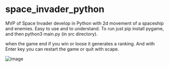 # space_invader_python
MVP of Space Invader develop in Python with 2d movement of a spaceship and enemies. Easy to use and to understand. To run just pip install pygame, and then python3 main.py (in src directory).

when the game end if you win or loose it generates a ranking. And with Enter key you can restart the game or quit with scape.

![image](https://github.com/limitky/space_invader_python/assets/10922449/41390f5c-5127-4784-9162-3419ea1409a3)


